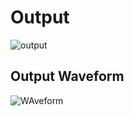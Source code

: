 # Output
![output](https://user-images.githubusercontent.com/94236183/144232829-045c5d5a-e01c-4d4a-8a9a-198f69ff35dc.PNG)

## Output Waveform


![WAveform](https://user-images.githubusercontent.com/94236183/144232889-655f61b6-b1d4-4fa8-8566-051d1aaabd12.PNG)
